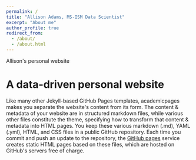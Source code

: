 ```yaml
---
permalink: /
title: "Allison Adams, MS-ISM Data Scientist"
excerpt: "About me"
author_profile: true
redirect_from: 
  - /about/
  - /about.html
---
```


Allison's personal website

A data-driven personal website
======
Like many other Jekyll-based GitHub Pages templates, academicpages makes you separate the website's content from its form. The content & metadata of your website are in structured markdown files, while various other files constitute the theme, specifying how to transform that content & metadata into HTML pages. You keep these various markdown (.md), YAML (.yml), HTML, and CSS files in a public GitHub repository. Each time you commit and push an update to the repository, the [GitHub pages](https://pages.github.com/) service creates static HTML pages based on these files, which are hosted on GitHub's servers free of charge.
